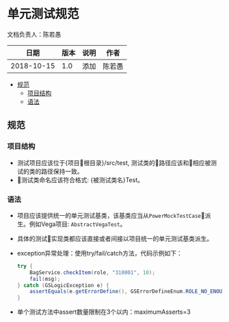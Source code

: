 # 单元测试规范

文档负责人：陈若愚

日期|版本|说明|作者|
---|---|---|---|
2018-10-15|1.0|添加|陈若愚|

<!-- TOC -->

- [规范](#规范)
  - [项目结构](#项目结构)
  - [语法](#语法)

<!-- /TOC -->

## 规范

### 项目结构

- 测试项目应该位于{项目根目录}/src/test, 测试类的路径应该和相应被测试的类的路径保持一致。
- 测试类命名应该符合格式: {被测试类名}Test。

### 语法

- 项目应该提供统一的单元测试基类，该基类应当从`PowerMockTestCase`派生。例如Vega项目: `AbstractVegaTest`。
- 具体的测试实现类都应该直接或者间接以项目统一的单元测试基类派生。
- exception异常处理：使用try/fail/catch方法，代码示例如下：

  ```java
  try {
      BagService.checkItem(role, "310001", 10);
      fail(msg);
  } catch (GSLogicException e) {
      assertEquals(e.getErrorDefine(), GSErrorDefineEnum.ROLE_NO_ENOUGH_ITEM);
  }
  ```

- 单个测试方法中assert数量限制在3个以内：maximumAsserts=3

